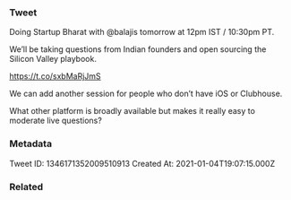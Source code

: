 ### Tweet
Doing Startup Bharat with @balajis tomorrow at 12pm IST / 10:30pm PT.

We’ll be taking questions from Indian founders and open sourcing the Silicon Valley playbook.

https://t.co/sxbMaRjJmS

We can add another session for people who don’t have iOS or Clubhouse.

What other platform is broadly available but makes it really easy to moderate live questions?

### Metadata
Tweet ID: 1346171352009510913
Created At: 2021-01-04T19:07:15.000Z

### Related

